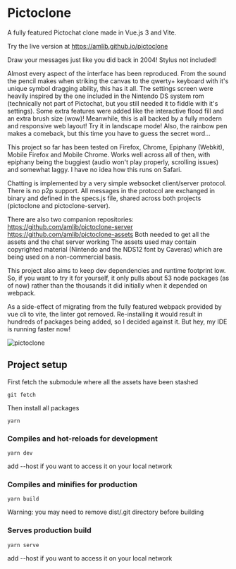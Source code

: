 # Pictoclone

A fully featured Pictochat clone made in Vue.js 3 and Vite.

Try the live version at https://amlib.github.io/pictoclone

Draw your messages just like you did back in 2004! Stylus not included!

Almost every aspect of the interface has been reproduced. From the sound the pencil makes when striking the canvas to the qwerty+ keyboard with it's unique symbol dragging ability, this has it all. The settings screen were heavily inspired by the one included in the Nintendo DS system rom (technically not part of Pictochat, but you still needed it to fiddle with it's settings). Some extra features were added like the interactive flood fill and an extra brush size (wow)! Meanwhile, this is all backed by a fully modern and responsive web layout! Try it in landscape mode! Also, the rainbow pen makes a comeback, but this time you have to guess the secret word...

This project so far has been tested on Firefox, Chrome, Epiphany (Webkit), Mobile Firefox and Mobile Chrome. Works well across all of then, with epiphany being the buggiest (audio won't play properly, scrolling issues) and somewhat laggy. I have no idea how this runs on Safari.

Chatting is implemented by a very simple websocket client/server protocol. There is no p2p support. All messages in the protocol are exchanged in binary and defined in the specs.js file, shared across both projects (pictoclone and pictoclone-server).

There are also two companion repositories:
https://github.com/amlib/pictoclone-server
https://github.com/amlib/pictoclone-assets
Both needed to get all the assets and the chat server working
The assets used may contain copyrighted material (Nintendo and the NDS12 font by Caveras) which are being used on a non-commercial basis.

This project also aims to keep dev dependencies and runtime footprint low. So, if you want to try it for yourself, it only pulls about 53 node packages (as of now) rather than the thousands it did initially when it depended on webpack.

As a side-effect of migrating from the fully featured webpack provided by vue cli to vite, the linter got removed. Re-installing it would result in hundreds of packages being added, so I decided against it. But hey, my IDE is running faster now!

![pictoclone](https://user-images.githubusercontent.com/3516260/144120885-bb829418-7e1d-4cd5-ad11-decf1fbe4a97.png)

## Project setup
First fetch the submodule where all the assets have been stashed
```
git fetch
```

Then install all packages
```
yarn
```

### Compiles and hot-reloads for development
```
yarn dev
```
add --host if you want to access it on your local network

### Compiles and minifies for production
```
yarn build
```
Warning: you may need to remove dist/.git directory before building

### Serves production build
```
yarn serve
```
add --host if you want to access it on your local network
